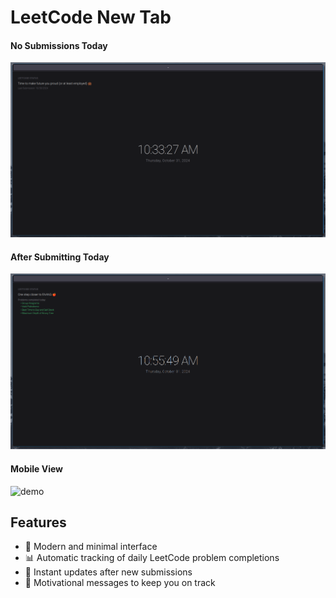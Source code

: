 # LeetCode New Tab

#### No Submissions Today
<img src='https://github.com/Cole-Hartman/leetcode-new-tab/blob/main/public/img1.png' title='Video Walkthrough' width='' alt='demo' />

#### After Submitting Today
<img src='https://github.com/Cole-Hartman/leetcode-new-tab/blob/main/public/img2.png' title='Video Walkthrough' width='' alt='demo' />

#### Mobile View
<img src='https://github.com/Cole-Hartman/leetcode-new-tab/blob/main/public/img3.png' title='Video Walkthrough' width='' alt='demo' />

## Features

- 🌙 Modern and minimal interface
- 📊 Automatic tracking of daily LeetCode problem completions
- 🔄 Instant updates after new submissions
- 💭 Motivational messages to keep you on track
